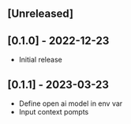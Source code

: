 ## [Unreleased]

## [0.1.0] - 2022-12-23

- Initial release

## [0.1.1] - 2023-03-23

- Define open ai model in env var
- Input context pompts